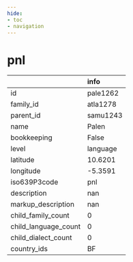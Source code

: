 ```yaml
---
hide:
- toc
- navigation
---
```

# pnl
|                      | info     |
|:---------------------|:---------|
| id                   | pale1262 |
| family_id            | atla1278 |
| parent_id            | samu1243 |
| name                 | Palen    |
| bookkeeping          | False    |
| level                | language |
| latitude             | 10.6201  |
| longitude            | -5.3591  |
| iso639P3code         | pnl      |
| description          | nan      |
| markup_description   | nan      |
| child_family_count   | 0        |
| child_language_count | 0        |
| child_dialect_count  | 0        |
| country_ids          | BF       |